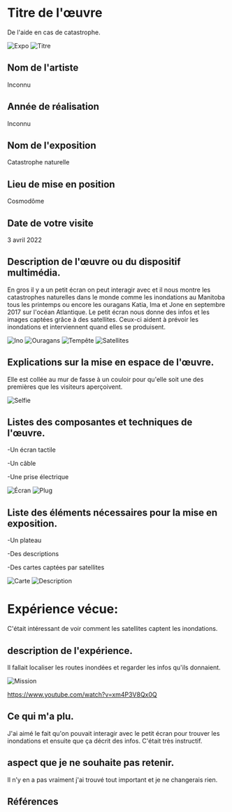 # Titre de l'œuvre
De l'aide en cas de catastrophe.

![Expo](medias/expo) ![Titre](medias/titre)

## Nom de l'artiste
Inconnu

## Année de réalisation
Inconnu

## Nom de l'exposition
Catastrophe naturelle

## Lieu de mise en position
Cosmodôme

## Date de votre visite
3 avril 2022

## Description de l'œuvre ou du dispositif multimédia.
En gros il y a un petit écran on peut interagir avec et il nous montre les catastrophes naturelles dans le monde comme les inondations au Manitoba tous les printemps ou encore les ouragans Katia, Ima et Jone en septembre 2017 sur l'océan Atlantique. Le petit écran nous donne des infos et les images captées grâce à des satellites. Ceux-ci aident à prévoir les inondations et interviennent quand elles se produisent.

![Ino](medias/inonmani) ![Ouragans](medias/ouragans) ![Tempête](medias/tempête) ![Satellites](medias/satellites)

## Explications sur la mise en espace de l'œuvre.
Elle est collée au mur de fasse à un couloir pour qu'elle soit une des premières que les visiteurs aperçoivent.

![Selfie](medias/selfie)

## Listes des composantes et techniques de l'œuvre.
-Un écran tactile

-Un câble

-Une prise électrique

![Écran](medias/éran) ![Plug](medias/plug)

## Liste des éléments nécessaires pour la mise en exposition.
-Un plateau

-Des descriptions

-Des cartes captées par satellites

![Carte](medias/carte) ![Description](medias/description)

# Expérience vécue:
C'était intéressant de voir comment les satellites captent les inondations.

## description de l'expérience.
Il fallait localiser les routes inondées et regarder les infos qu'ils donnaient.

![Mission](medias/mission)

https://www.youtube.com/watch?v=xm4P3V8Qx0Q

## Ce qui m'a plu.
J'ai aimé le fait qu'on pouvait interagir avec le petit écran pour trouver les inondations et ensuite que ça décrit des infos. C'était très instructif.

## aspect que je ne souhaite pas retenir.
Il n’y en a pas vraiment j'ai trouvé tout important et je ne changerais rien.

## Références
